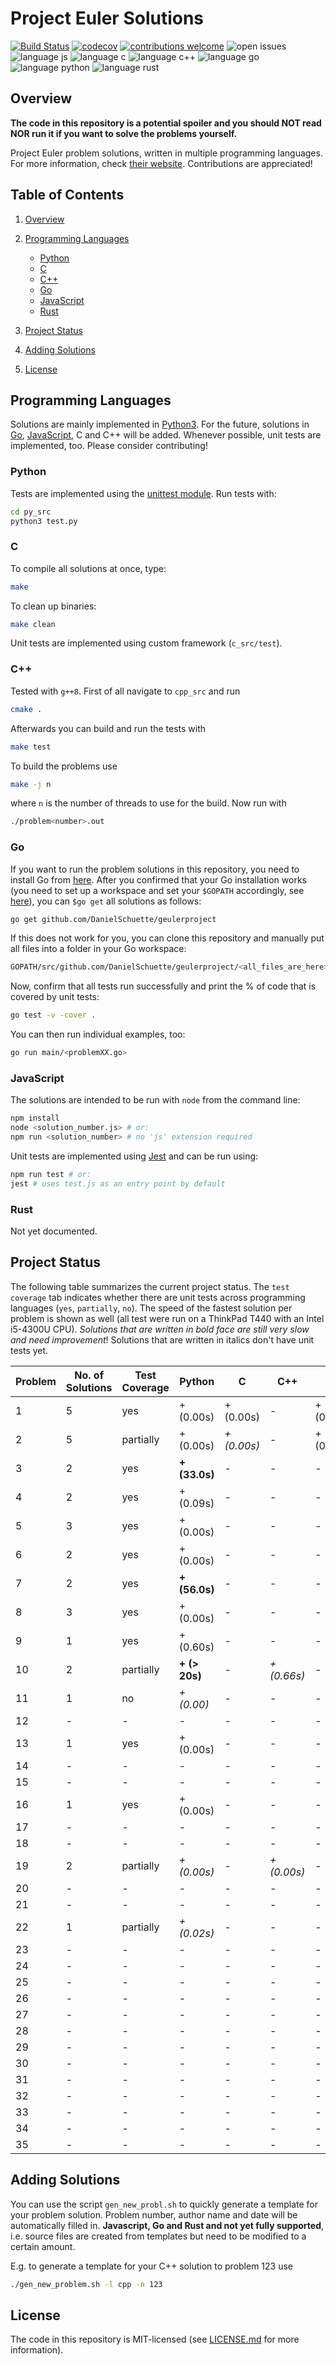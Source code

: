 # Project Euler Solutions

[![Build Status](https://travis-ci.org/PhilippSchuette/projecteuler.svg?branch=master)](https://travis-ci.org/PhilippSchuette/projecteuler) [![codecov](https://codecov.io/gh/PhilippSchuette/projecteuler/branch/master/graph/badge.svg)](https://codecov.io/gh/PhilippSchuette/projecteuler) [![contributions welcome](https://img.shields.io/badge/contributions-welcome-brightgreen.svg?style=flat)](https://github.com/dwyl/esta/issues) ![open issues](https://img.shields.io/github/issues/PhilippSchuette/projecteuler.svg?style=flat) ![language js](https://img.shields.io/badge/Language-JS-blue.svg) ![language c](https://img.shields.io/badge/Language-C-blue.svg) ![language c++](https://img.shields.io/badge/Language-C++-blue.svg) ![language go](https://img.shields.io/badge/Language-Go-blue.svg) ![language python](https://img.shields.io/badge/Language-Python-blue.svg) ![language rust](https://img.shields.io/badge/Language-Rust-blue.svg)

## <a name="overview"></a> Overview

**The code in this repository is a potential spoiler and you should NOT read NOR run it if you want to solve the problems yourself.**

Project Euler problem solutions, written in multiple programming languages. For more information, check [their website](https://projecteuler.net/). Contributions are appreciated!

## <a name="toc"></a> Table of Contents

1. [Overview](#overview)

2. [Programming Languages](#langs)

    - [Python](#python)
    - [C](#c)
    - [C++](#cpp)
    - [Go](#go)
    - [JavaScript](#js)
    - [Rust](#rust)

3. [Project Status](#project-status)

4. [Adding Solutions](#adding-solutions)

5. [License](#license)

## <a name="langs"></a> Programming Languages

Solutions are mainly implemented in [Python3](https://www.python.org/). For the future, solutions in [Go](https://golang.org/), [JavaScript](https://www.javascript.com/), C and C++ will be added. Whenever possible, unit tests are implemented, too. Please consider contributing!

### <a name="python"></a> Python

Tests are implemented using the [unittest module](https://docs.python.org/3/library/unittest.html). Run tests with:

```bash
cd py_src
python3 test.py
```

### <a name="c"></a> C

To compile all solutions at once, type:

```bash
make
```

To clean up binaries:

```bash
make clean
```

Unit tests are implemented using custom framework (`c_src/test`).

### <a name="cpp"></a> C++

Tested with `g++8`. First of all navigate to `cpp_src` and run

```bash
cmake .
```

Afterwards you can build and run the tests with

```bash
make test
```

To build the problems use

```bash
make -j n
```

where `n` is the number of threads to use for the build.
Now run with

```bash
./problem<number>.out
```

### <a name="go"></a> Go

If you want to run the problem solutions in this repository, you need to install Go from [here](https://golang.org/). After you confirmed that your Go installation works (you need to set up a workspace and set your `$GOPATH` accordingly, see [here](https://golang.org/doc/code.html)), you can `$go get` all solutions as follows:

```bash
go get github.com/DanielSchuette/geulerproject
```

If this does not work for you, you can clone this repository and manually put all files into a folder in your Go workspace:

```bash
GOPATH/src/github.com/DanielSchuette/geulerproject/<all_files_are_here>
```

Now, confirm that all tests run successfully and print the % of code that is covered by unit tests:

```bash
go test -v -cover .
```

You can then run individual examples, too:

```bash
go run main/<problemXX.go>
```

### <a name="js"></a> JavaScript

The solutions are intended to be run with `node` from the command line:

```bash
npm install
node <solution_number.js> # or:
npm run <solution_number> # no 'js' extension required
```

Unit tests are implemented using [Jest](https://jestjs.io/docs/en/getting-started.html) and can be run using:

```bash
npm run test # or:
jest # uses test.js as an entry point by default
```

### <a name="rust"></a> Rust

Not yet documented.

## <a name="project-status"></a> Project Status

The following table summarizes the current project status. The `test coverage` tab indicates whether there are unit tests across programming languages (`yes`, `partially`, `no`). The speed of the fastest solution per problem is shown as well (all test were run on a ThinkPad T440 with an Intel i5-4300U CPU). *Solutions that are written in bold face are still very slow and need improvement*! Solutions that are written in italics don't have unit tests yet.

| Problem | No. of Solutions | Test Coverage |      Python |         C |       C++ |        JS |    Go |  Rust |
| ------- | ---------------- | ------------- | ----------- |---------- | --------- | --------- | ----- | ----- |
|       1 |                5 |           yes |  + (0.00s)  | + (0.00s) |      -    | + (0.23s) | + (s) |*+ (s)*|
|       2 |                5 |     partially |  + (0.00s)  |*+ (0.00s)*|      -    | + (0.17s) | + (s) |*+ (s)*|
|       3 |                2 |           yes |**+ (33.0s)**|   -       |      -    |    -      | + (s) |*+ (s)*|
|       4 |                2 |           yes |  + (0.09s)  |   -       |      -    |    -      | + (s) |   -   |
|       5 |                3 |           yes |  + (0.00s)  |   -       |      -    |    -      | + (s) |   -   |
|       6 |                2 |           yes |  + (0.00s)  |   -       |      -    |    -      | + (s) |   -   |
|       7 |                2 |           yes |**+ (56.0s)**|   -       |      -    |    -      | + (s) |   -   |
|       8 |                3 |           yes |  + (0.00s)  |   -       |      -    |    -      | + (s) |   -   |
|       9 |                1 |           yes |  + (0.60s)  |   -       |      -    |    -      | + (s) |   -   |
|      10 |                2 |     partially |**+ (> 20s)**|   -       |*+ (0.66s)*|    -      |*+ (s)*|   -   |
|      11 |                1 |            no | *+ (0.00)*  |   -       |      -    |    -      |    -  |   -   |
|      12 |                - |             - |     -       |   -       |      -    |    -      |    -  |   -   |
|      13 |                1 |           yes |  + (0.00s)  |   -       |      -    |    -      |    -  |   -   |
|      14 |                - |             - |     -       |   -       |      -    |    -      |    -  |   -   |
|      15 |                - |             - |     -       |   -       |      -    |    -      |    -  |   -   |
|      16 |                1 |           yes |  + (0.00s)  |   -       |      -    |    -      |    -  |   -   |
|      17 |                - |             - |     -       |   -       |      -    |    -      |    -  |   -   |
|      18 |                - |             - |     -       |   -       |      -    |    -      |    -  |   -   |
|      19 |                2 |     partially | *+ (0.00s)* |   -       |*+ (0.00s)*|    -      |    -  |   -   |
|      20 |                - |             - |     -       |   -       |      -    |    -      |    -  |   -   |
|      21 |                - |             - |     -       |   -       |      -    |    -      |    -  |   -   |
|      22 |                1 |     partially | *+ (0.02s)* |   -       |      -    |    -      |    -  |   -   |
|      23 |                - |             - |     -       |   -       |      -    |    -      |    -  |   -   |
|      24 |                - |             - |     -       |   -       |      -    |    -      |    -  |   -   |
|      25 |                - |             - |     -       |   -       |      -    |    -      |    -  |   -   |
|      26 |                - |             - |     -       |   -       |      -    |    -      |    -  |   -   |
|      27 |                - |             - |     -       |   -       |      -    |    -      |    -  |   -   |
|      28 |                - |             - |     -       |   -       |      -    |    -      |    -  |   -   |
|      29 |                - |             - |     -       |   -       |      -    |    -      |    -  |   -   |
|      30 |                - |             - |     -       |   -       |      -    |    -      |    -  |   -   |
|      31 |                - |             - |     -       |   -       |      -    |    -      |    -  |   -   |
|      32 |                - |             - |     -       |   -       |      -    |    -      |    -  |   -   |
|      33 |                - |             - |     -       |   -       |      -    |    -      |    -  |   -   |
|      34 |                - |             - |     -       |   -       |      -    |    -      |    -  |   -   |
|      35 |                - |             - |     -       |   -       |      -    |    -      |    -  |   -   |

## <a name="adding-solutions"></a> Adding Solutions

You can use the script `gen_new_probl.sh` to quickly generate a template for your problem solution. Problem number, author name and date will be automatically filled in. **Javascript, Go and Rust and not yet fully supported**, i.e. source files are created from templates but need to be modified to a certain amount.

E.g. to generate a template for your C++ solution to problem 123 use

```bash
./gen_new_problem.sh -l cpp -n 123
```

## <a name="license"></a> License

The code in this repository is MIT-licensed (see [LICENSE.md](./LICENSE.md) for more information).
